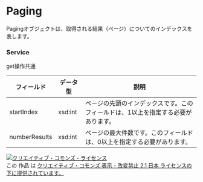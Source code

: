 # Paging
Pagingオブジェクトは、取得される結果（ページ）についてのインデックスを表します。
### Service
get操作共通

| フィールド | データ型 | 説明 | 
|---|---|---|
| startIndex| xsd:int| ページの先頭のインデックスです。このフィールドは、1以上を指定する必要があります。 |
| numberResults| xsd:int| ページの最大件数です。このフィールドは、0以上を指定する必要があります。 |
<a rel="license" href="http://creativecommons.org/licenses/by-nd/2.1/jp/"><img alt="クリエイティブ・コモンズ・ライセンス" style="border-width:0" src="https://i.creativecommons.org/l/by-nd/2.1/jp/88x31.png" /></a><br />この 作品 は <a rel="license" href="http://creativecommons.org/licenses/by-nd/2.1/jp/">クリエイティブ・コモンズ 表示 - 改変禁止 2.1 日本 ライセンスの下に提供されています。</a>
